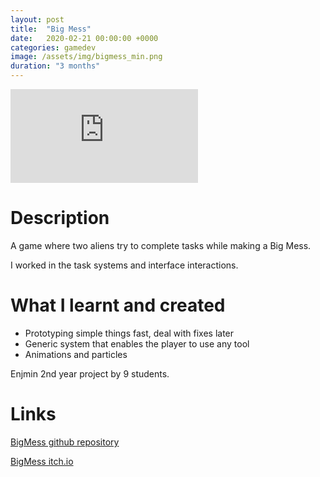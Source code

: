 ```yaml
---
layout: post
title:  "Big Mess"
date:   2020-02-21 00:00:00 +0000
categories: gamedev
image: /assets/img/bigmess_min.png
duration: "3 months"
---
```


<div class="video-container">
<iframe src="https://www.youtube.com/embed/A71p0ykFlC8" title="YouTube video player" frameborder="0" allow="accelerometer; autoplay; clipboard-write; encrypted-media; gyroscope; picture-in-picture" allowfullscreen></iframe>
</div>

# Description

A game where two aliens try to complete tasks while making a Big Mess.

I worked in the task systems and interface interactions.


# What I learnt and created
* Prototyping simple things fast, deal with fixes later
* Generic system that enables the player to use any tool
* Animations and particles

Enjmin 2nd year project by 9 students.

# Links

[BigMess github repository](https://github.com/Bombix34/ABigMess)

[BigMess itch.io](https://big-mess.itch.io/game)